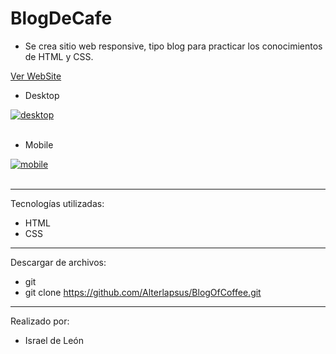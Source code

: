 # BlogDeCafe

- Se crea sitio web responsive, tipo blog para practicar los conocimientos de HTML y CSS. 
 
 
<a href="https://blogcafealter.netlify.app/">Ver WebSite</a>
   
- Desktop
 
<a href="https://postimg.cc/rz2nXqYT" target="_blank"><img src="https://i.postimg.cc/8kjqv5R7/desktop.png" alt="desktop"/></a><br/><br/>

- Mobile

<a href="https://postimages.org/" target="_blank"><img src="https://i.postimg.cc/wxZnQp20/mobile.png" alt="mobile"/></a><br/><br/>

---

Tecnologías utilizadas:

- HTML 
- CSS

---

Descargar de archivos: 

- git 
- git clone https://github.com/Alterlapsus/BlogOfCoffee.git


--- 

Realizado por: 

- Israel de León 
